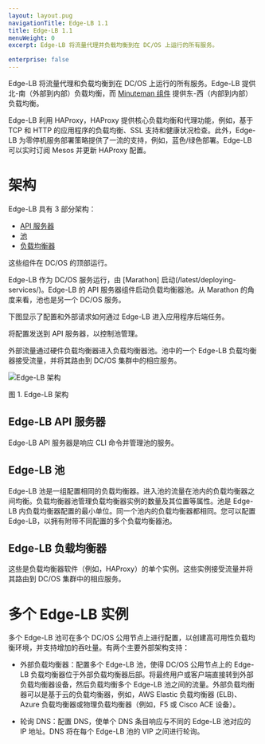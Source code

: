 ```yaml
---
layout: layout.pug
navigationTitle: Edge-LB 1.1
title: Edge-LB 1.1
menuWeight: 0
excerpt: Edge-LB 将流量代理并负载均衡到在 DC/OS 上运行的所有服务。

enterprise: false
---
```


Edge-LB 将流量代理和负载均衡到在 DC/OS 上运行的所有服务。Edge-LB 提供北-南（外部到内部）负载均衡，而 [Minuteman 组件](/cn/1.11/networking/load-balancing-vips/) 提供东-西（内部到内部）负载均衡。

Edge-LB 利用 HAProxy，HAProxy 提供核心负载均衡和代理功能，例如，基于 TCP 和 HTTP 的应用程序的负载均衡、SSL 支持和健康状况检查。此外，Edge-LB 为零停机服务部署策略提供了一流的支持，例如，蓝色/绿色部署。Edge-LB 可以实时订阅 Mesos 并更新 HAProxy 配置。

# 架构

Edge-LB 具有 3 部分架构：
- [API 服务器](#edge-lb-api-server)
- [池](#edge-lb-pool)
- [负载均衡器](#edge-lb-load-balancer)

这些组件在 DC/OS 的顶部运行。

Edge-LB 作为 DC/OS 服务运行，由 [Marathon] 启动(/latest/deploying-services/)。Edge-LB 的 API 服务器组件启动负载均衡器池。从 Marathon 的角度来看，池也是另一个 DC/OS 服务。

下图显示了配置和外部请求如何通过 Edge-LB 进入应用程序后端任务。

将配置发送到 API 服务器，以控制池管理。

外部流量通过硬件负载均衡器进入负载均衡器池。池中的一个 Edge-LB 负载均衡器接受流量，并将其路由到 DC/OS 集群中的相应服务。

![Edge-LB 架构](/dcos/cn/services/edge-lb/1.1/img/edge-lb-flow.png)

图 1. Edge-LB 架构

## <a name="edge-lb-api-server"></a>Edge-LB API 服务器

Edge-LB API 服务器是响应 CLI 命令并管理池的服务。

## <a name="edge-lb-pool"></a>Edge-LB 池

Edge-LB 池是一组配置相同的负载均衡器。进入池的流量在池内的负载均衡器之间均衡。负载均衡器池管理负载均衡器实例的数量及其位置等属性。池是 Edge-LB 内负载均衡器配置的最小单位。同一个池内的负载均衡器都相同。您可以配置 Edge-LB，以拥有附带不同配置的多个负载均衡器池。

## <a name="edge-lb-load-balancer"></a>Edge-LB 负载均衡器

这些是负载均衡器软件（例如，HAProxy）的单个实例。这些实例接受流量并将其路由到 DC/OS 集群中的相应服务。

# 多个 Edge-LB 实例

多个 Edge-LB 池可在多个 DC/OS 公用节点上进行配置，以创建高可用性负载均衡环境，并支持增加的吞吐量。有两个主要外部架构支持：

- 外部负载均衡器：配置多个 Edge-LB 池，使得 DC/OS 公用节点上的 Edge-LB 负载均衡器位于外部负载均衡器后部。将最终用户或客户端直接转到外部负载均衡器设备，然后负载均衡多个 Edge-LB 池之间的流量。外部负载均衡器可以是基于云的负载均衡器，例如，AWS Elastic 负载均衡器 (ELB)、Azure 负载均衡器或物理负载均衡器（例如，F5 或 Cisco ACE 设备）。


- 轮询 DNS：配置 DNS，使单个 DNS 条目响应与不同的 Edge-LB 池对应的 IP 地址。DNS 将在每个 Edge-LB 池的 VIP 之间进行轮询。
